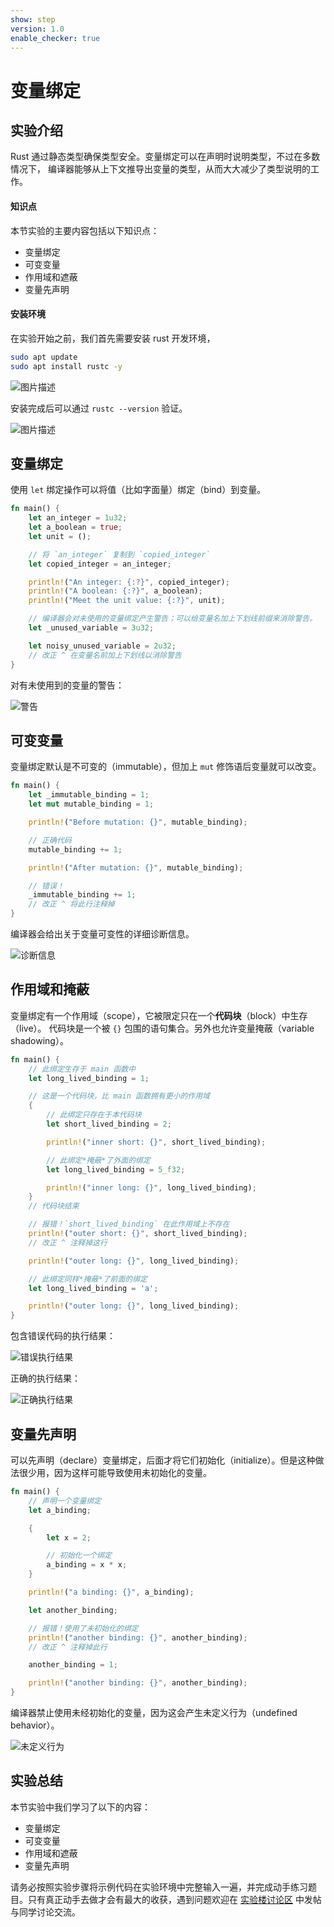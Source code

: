 ```yaml
---
show: step
version: 1.0
enable_checker: true
---
```


# 变量绑定

## 实验介绍

Rust 通过静态类型确保类型安全。变量绑定可以在声明时说明类型，不过在多数情况下，
编译器能够从上下文推导出变量的类型，从而大大减少了类型说明的工作。

#### 知识点

本节实验的主要内容包括以下知识点：

- 变量绑定
- 可变变量
- 作用域和遮蔽
- 变量先声明

#### 安装环境

在实验开始之前，我们首先需要安装 rust 开发环境，

```bash
sudo apt update
sudo apt install rustc -y
```

![图片描述](https://dn-simplecloud.shiyanlou.com/questions/uid810810-20220216-1644973783064)

安装完成后可以通过 `rustc --version` 验证。

![图片描述](https://dn-simplecloud.shiyanlou.com/questions/uid810810-20220216-1644973867988)

## 变量绑定

使用 `let` 绑定操作可以将值（比如字面量）绑定（bind）到变量。

```rust
fn main() {
    let an_integer = 1u32;
    let a_boolean = true;
    let unit = ();

    // 将 `an_integer` 复制到 `copied_integer`
    let copied_integer = an_integer;

    println!("An integer: {:?}", copied_integer);
    println!("A boolean: {:?}", a_boolean);
    println!("Meet the unit value: {:?}", unit);

    // 编译器会对未使用的变量绑定产生警告；可以给变量名加上下划线前缀来消除警告。
    let _unused_variable = 3u32;

    let noisy_unused_variable = 2u32;
    // 改正 ^ 在变量名前加上下划线以消除警告
}
```

对有未使用到的变量的警告：

![警告](https://doc.shiyanlou.com/courses/uid1172186-20200107-1578382989)

## 可变变量

变量绑定默认是不可变的（immutable），但加上 `mut` 修饰语后变量就可以改变。

```rust
fn main() {
    let _immutable_binding = 1;
    let mut mutable_binding = 1;

    println!("Before mutation: {}", mutable_binding);

    // 正确代码
    mutable_binding += 1;

    println!("After mutation: {}", mutable_binding);

    // 错误！
    _immutable_binding += 1;
    // 改正 ^ 将此行注释掉
}
```

编译器会给出关于变量可变性的详细诊断信息。

![诊断信息](https://doc.shiyanlou.com/courses/uid1172186-20200107-1578382991)

## 作用域和掩蔽

变量绑定有一个作用域（scope），它被限定只在一个**代码块**（block）中生存（live）。
代码块是一个被 `{}` 包围的语句集合。另外也允许变量掩蔽（variable shadowing）。

```rust
fn main() {
    // 此绑定生存于 main 函数中
    let long_lived_binding = 1;

    // 这是一个代码块，比 main 函数拥有更小的作用域
    {
        // 此绑定只存在于本代码块
        let short_lived_binding = 2;

        println!("inner short: {}", short_lived_binding);

        // 此绑定*掩蔽*了外面的绑定
        let long_lived_binding = 5_f32;

        println!("inner long: {}", long_lived_binding);
    }
    // 代码块结束

    // 报错！`short_lived_binding` 在此作用域上不存在
    println!("outer short: {}", short_lived_binding);
    // 改正 ^ 注释掉这行

    println!("outer long: {}", long_lived_binding);

    // 此绑定同样*掩蔽*了前面的绑定
    let long_lived_binding = 'a';

    println!("outer long: {}", long_lived_binding);
}
```

包含错误代码的执行结果：

![错误执行结果](https://doc.shiyanlou.com/courses/uid1172186-20200107-1578382993)

正确的执行结果：

![正确执行结果](https://doc.shiyanlou.com/courses/uid1172186-20200107-1578382995)

## 变量先声明

可以先声明（declare）变量绑定，后面才将它们初始化（initialize）。但是这种做法很少用，因为这样可能导致使用未初始化的变量。

```rust
fn main() {
    // 声明一个变量绑定
    let a_binding;

    {
        let x = 2;

        // 初始化一个绑定
        a_binding = x * x;
    }

    println!("a binding: {}", a_binding);

    let another_binding;

    // 报错！使用了未初始化的绑定
    println!("another binding: {}", another_binding);
    // 改正 ^ 注释掉此行

    another_binding = 1;

    println!("another binding: {}", another_binding);
}
```

编译器禁止使用未经初始化的变量，因为这会产生未定义行为（undefined behavior）。

![未定义行为](https://doc.shiyanlou.com/courses/uid1172186-20200107-1578382996)

## 实验总结

本节实验中我们学习了以下的内容：

- 变量绑定
- 可变变量
- 作用域和遮蔽
- 变量先声明

请务必按照实验步骤将示例代码在实验环境中完整输入一遍，并完成动手练习题目。只有真正动手去做才会有最大的收获，遇到问题欢迎在 [实验楼讨论区](https://www.shiyanlou.com/questions/) 中发帖与同学讨论交流。

